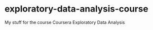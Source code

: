 exploratory-data-analysis-course
================================

My stuff for the course Coursera Exploratory Data Analysis

